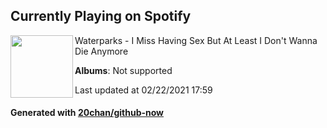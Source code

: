 ## Currently Playing on Spotify

[<img align="left" width="100" src="https://i.scdn.co/image/ab67616d0000b2733cd2ff03a508f5314a626701">](https://open.spotify.com/album/6W5NAcsq5dV2vMcxPFWXTb)

Waterparks - I Miss Having Sex But At Least I Don't Wanna Die Anymore

**Albums**: Not supported

Last updated at 02/22/2021 17:59

#### Generated with [20chan/github-now](https://github.com/20chan/github-now)


<!--
**20chan/20chan** is a ✨ _special_ ✨ repository because its `README.md` (this file) appears on your GitHub profile.

Here are some ideas to get you started:

- 🔭 I’m currently working on ...
- 🌱 I’m currently learning ...
- 👯 I’m looking to collaborate on ...
- 🤔 I’m looking for help with ...
- 💬 Ask me about ...
- 📫 How to reach me: ...
- 😄 Pronouns: ...
- ⚡ Fun fact: ...
-->
